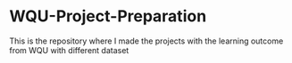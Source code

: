 # WQU-Project-Preparation
This is the repository where I made the projects with the learning outcome from WQU with different dataset
